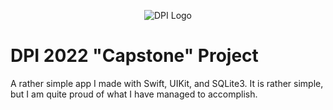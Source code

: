 <p align="center">
    <img src="https://2hih5c1nlnt71of6g8yfvvnl-wpengine.netdna-ssl.com/wp-content/uploads/2022/02/dpi-side-black-green.png" alt="DPI Logo"/>
</p>

#  DPI 2022 "Capstone" Project

A rather simple app I made with Swift, UIKit, and SQLite3. 
It is rather simple, but I am quite proud of what I have managed to accomplish.
